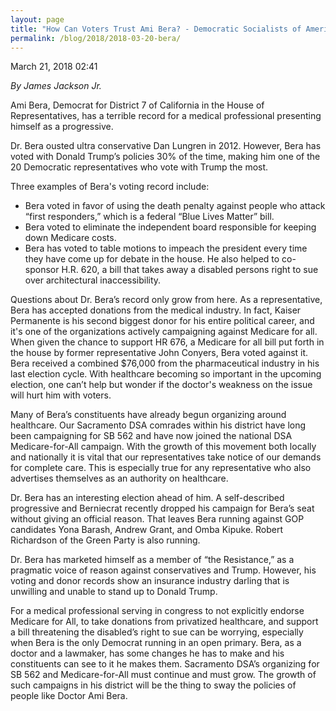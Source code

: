 ```yaml
---
layout: page
title: "How Can Voters Trust Ami Bera? - Democratic Socialists of America, Sacramento"
permalink: /blog/2018/2018-03-20-bera/
---
```

March 21, 2018 02:41

*By James Jackson Jr.*

Ami Bera, Democrat for District 7 of California in the House of Representatives, has a terrible record for a medical professional presenting himself as a progressive.

Dr. Bera ousted ultra conservative Dan Lungren in 2012. However, Bera has voted with Donald Trump’s policies 30% of the time, making him one of the 20 Democratic representatives who vote with Trump the most.

Three examples of Bera's voting record include:

* Bera voted in favor of using the death penalty against people who attack “first responders,” which is a federal “Blue Lives Matter” bill.
* Bera voted to eliminate the independent board responsible for keeping down Medicare costs.
* Bera has voted to table motions to impeach the president every time they have come up for debate in the house. He also helped to co-sponsor H.R. 620, a bill that takes away a disabled persons right to sue over architectural inaccessibility.

Questions about Dr. Bera’s record only grow from here. As a representative, Bera has accepted donations from the medical industry. In fact, Kaiser Permanente is his second biggest donor for his entire political career, and it's one of the organizations actively campaigning against Medicare for all. When given the chance to support HR 676, a Medicare for all bill put forth in the house by former representative John Conyers, Bera voted against it. Bera received a combined $76,000 from the pharmaceutical industry in his last election cycle. With healthcare becoming so important in the upcoming election, one can’t help but wonder if the doctor's weakness on the issue will hurt him with voters.

Many of Bera’s constituents have already begun organizing around healthcare. Our Sacramento DSA comrades within his district have long been campaigning for SB 562 and have now joined the national DSA Medicare-for-All campaign. With the growth of this movement both locally and nationally it is vital that our representatives take notice of our demands for complete care. This is especially true for any representative who also advertises themselves as an authority on healthcare.

Dr. Bera has an interesting election ahead of him. A self-described progressive and Berniecrat recently dropped his campaign for Bera’s seat without giving an official reason. That leaves Bera running against GOP candidates Yona Barash, Andrew Grant, and Omba Kipuke. Robert Richardson of the Green Party is also running.

Dr. Bera has marketed himself as a member of “the Resistance,” as a pragmatic voice of reason against conservatives and Trump. However, his voting and donor records show an insurance industry darling that is unwilling and unable to stand up to Donald Trump.

For a medical professional serving in congress to not explicitly endorse Medicare for All, to take donations from privatized healthcare, and support a bill threatening the disabled’s right to sue can be worrying, especially when Bera is the only Democrat running in an open primary. Bera, as a doctor and a lawmaker, has some changes he has to make and his constituents can see to it he makes them. Sacramento DSA’s organizing for SB 562 and Medicare-for-All must continue and must grow. The growth of such campaigns in his district will be the thing to sway the policies of people like Doctor Ami Bera.
